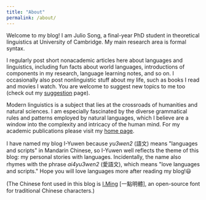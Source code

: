 ```yaml
---
title: "About"
permalink: /about/
---
```


Welcome to my blog! I am Julio Song, a final-year PhD student in theoretical linguistics at University of Cambridge. My main research area is formal syntax.

I regularly post short nonacademic articles here about languages and linguistics, including fun facts about world languages, introductions of components in my research, language learning notes, and so on. I occasionally also post nonlinguistic stuff about my life, such as books I read and movies I watch. You are welcome to suggest new topics to me too (check out my [suggestion](../suggestion) page).

Modern linguistics is a subject that lies at the crossroads of humanities and natural sciences. I am especially fascinated by the diverse grammatical rules and patterns employed by natural languages, which I believe are a window into the complexity and intricacy of the human mind. For my academic publications please visit my [home page](https://www.juliosong.com).

I have named my blog I-Yuwen because _yu3wen2_ (<span class="hanyu">語文</span>) means "languages and scripts" in Mandarin Chinese, so I-Yuwen well reflects the theme of this blog: my personal stories with languages. Incidentally, the name also rhymes with the phrase _ai4yu3wen2_ (<span class="hanyu">愛語文</span>), which means "love languages and scripts." Hope you will love languages more after reading my blog!😃

(The Chinese font used in this blog is [I.Ming](https://github.com/ichitenfont/I.Ming) [<span class="hanyu">一點明體</span>], an open-source font for traditional Chinese characters.)

